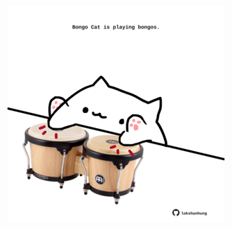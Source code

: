 <!-- built at 16/09/2024, 08:00:52 UTC -->
<p align="center">
  <img width="500" height="500" src="./ReadmeImage.svg">
</p>
